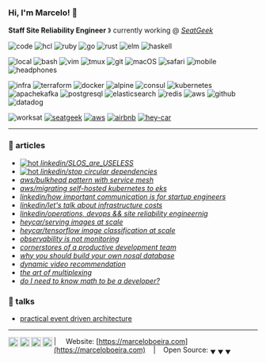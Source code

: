 ### Hi, I'm Marcelo! 🐙

**Staff Site Reliability Engineer** &#12299; currently working  @ _[SeatGeek](https://seatgeek.com)_

![code](https://img.shields.io/static/v1?label=&message=code:&color=555&style=flat-square)
![hcl](https://img.shields.io/static/v1?logo=terraform&label=&message=hcl&color=111&logoColor=AAA&style=flat-square)
![ruby](https://img.shields.io/static/v1?logo=ruby&label=&message=ruby&color=111&logoColor=AAA&style=flat-square)
![go](https://img.shields.io/static/v1?logo=go&label=&message=go&color=111&logoColor=AAA&style=flat-square)
![rust](https://img.shields.io/static/v1?logo=rust&label=&message=rust&color=111&logoColor=AAA&style=flat-square)
![elm](https://img.shields.io/static/v1?logo=elm&label=&message=elm&color=111&logoColor=AAA&style=flat-square)
![haskell](https://img.shields.io/static/v1?logo=haskell&label=&message=haskell&color=111&logoColor=AAA&style=flat-square)

![local](https://img.shields.io/static/v1?label=&message=local:&color=555&style=flat-square)
![bash](https://img.shields.io/static/v1?logo=gnubash&label=&message=bash&color=111&logoColor=AAA&style=flat-square)
![vim](https://img.shields.io/static/v1?logo=vim&label=&message=vim&color=111&logoColor=AAA&style=flat-square)
![tmux](https://img.shields.io/static/v1?logo=tmux&label=&message=tmux&color=111&logoColor=AAA&style=flat-square)
![git](https://img.shields.io/static/v1?logo=git&label=&message=git&color=111&logoColor=AAA&style=flat-square)
![macOS](https://img.shields.io/static/v1?logo=apple&label=&message=macOS&color=111&logoColor=AAA&style=flat-square)
![safari](https://img.shields.io/static/v1?logo=safari&label=&message=safari&color=111&logoColor=AAA&style=flat-square)
![mobile](https://img.shields.io/static/v1?logo=ios&label=&message=iOS&color=111&logoColor=AAA&style=flat-square)
![headphones](https://img.shields.io/static/v1?logo=beatsbydre&label=&message=beats&color=111&logoColor=AAA&style=flat-square)

![infra](https://img.shields.io/static/v1?label=&message=infra:&color=555&style=flat-square)
![terraform](https://img.shields.io/static/v1?logo=terraform&label=&message=terraform&color=111&logoColor=AAA&style=flat-square)
![docker](https://img.shields.io/static/v1?logo=docker&label=&message=docker&color=111&logoColor=AAA&style=flat-square)
![alpine](https://img.shields.io/static/v1?logo=alpinelinux&label=&message=alpine&color=111&logoColor=AAA&style=flat-square)
![consul](https://img.shields.io/static/v1?logo=consul&label=&message=consul&color=111&logoColor=AAA&style=flat-square)
![kubernetes](https://img.shields.io/static/v1?logo=kubernetes&label=&message=kubernetes&color=111&logoColor=AAA&style=flat-square)
![apachekafka](https://img.shields.io/static/v1?logo=apachekafka&label=&message=kafka&color=111&logoColor=AAA&style=flat-square)
![postgresql](https://img.shields.io/static/v1?logo=postgresql&label=&message=pgsql&color=111&logoColor=AAA&style=flat-square)
![elasticsearch](https://img.shields.io/static/v1?logo=elasticsearch&label=&message=elasticsearch&color=111&logoColor=AAA&style=flat-square)
![redis](https://img.shields.io/static/v1?logo=redis&label=&message=redis&color=111&logoColor=AAA&style=flat-square)
![aws](https://img.shields.io/static/v1?logo=amazonaws&label=&message=aws&color=111&logoColor=AAA&style=flat-square)
![github](https://img.shields.io/static/v1?logo=github&label=&message=github&color=111&logoColor=AAA&style=flat-square)
![datadog](https://img.shields.io/static/v1?logo=datadog&label=&message=datadog&color=111&logoColor=AAA&style=flat-square)

![worksat](https://img.shields.io/static/v1?label=&message=work:&color=555&style=flat-square)
[![seatgeek](https://img.shields.io/static/v1?logo=seatgeek&label=&message=seatgeek&logoColor=FF9900&color=111&style=flat-square)](https://seatgeek.com/)
[![aws](https://img.shields.io/static/v1?logo=amazonaws&label=&message=aws&logoColor=FF9900&color=111&style=flat-square)](https://aws.amazon.com)
[![airbnb](https://img.shields.io/static/v1?logo=airbnb&label=&message=airbnb&color=111&style=flat-square)](https://airbnb.com)
[![hey-car](https://img.shields.io/static/v1?logo=-&label=&message=startups&color=111&style=flat-square)](https://hey.car)

----

### 📰 articles

* [![hot](https://img.shields.io/static/v1?label=&message=new!&logoColor=FFF&color=FF0000&style=flat-square) _linkedin/SLOS_are_USELESS_](bit.ly/SLOs-are-useless)
* [![hot](https://img.shields.io/static/v1?label=&message=new!&logoColor=FFF&color=FF0000&style=flat-square) _linkedin/stop circular dependencies_](https://bit.ly/circular-dependencies)
* [ _aws/bulkhead pattern with service mesh_](https://amzn.to/3xjURqO)
* [_aws/migrating self-hosted kubernetes to eks_](https://bit.ly/KOPS2EKS)
* [_linkedin/how important communication is for startup engineers_](https://bit.ly/3zzRSMT)
* [_linkedin/let's talk about infrastructure costs_](https://bit.ly/3pSONTw)
* [_linkedin/operations, devops && site reliability engineernig_](https://bit.ly/2RREkLq)
* [_heycar/serving images at scale_](https://bit.ly/35sM9ut)
* [_heycar/tensorflow image classification at scale_](https://bit.ly/3cEpD5D)
* [_observability is not monitoring_](https://bit.ly/35c7Aj4)
* [_cornerstores of a productive development team_](https://bit.ly/3xcjeq0)
* [_why you should build your own nosql database_](https://bit.ly/3wvWvVW)
* [_dynamic video recommendation_](https://bit.ly/2TsbNfK)
* [_the art of multiplexing_](https://bit.ly/3pTVkNS)
* [_do I need to know math to be a developer?_](https://bit.ly/3wkGQbY)

### 📼 talks

* [practical event driven architecture](https://bit.ly/35ydZFH)

----

<a href="https://linkedin.com/in/marceloboeira">
  <img align="left" alt="Marcelo's LinkedIn" width="20px" src="https://cdn.jsdelivr.net/npm/simple-icons@v3/icons/linkedin.svg" />
</a>
<a href="https://www.instagram.com/marceloboeira_/">
  <img align="left" alt="Marcelos's Instagram" width="20px" src="https://cdn.jsdelivr.net/npm/simple-icons@v3/icons/instagram.svg" />
</a>
<a href="https://medium.com/@marceloboeira">
  <img align="left" alt="Marcelos's Medium" width="20px" src="https://cdn.jsdelivr.net/npm/simple-icons@v3/icons/medium.svg" />
</a>
<a href="https://soundcloud.com/marceloboeira">
  <img align="left" alt="Marcelos's SoundCloud" width="20px" src="https://cdn.jsdelivr.net/npm/simple-icons@v3/icons/soundcloud.svg" />
</a>

| &nbsp;&nbsp;&nbsp; Website: [https://marceloboeira.com](https://marceloboeira.com) &nbsp;&nbsp;&nbsp;|&nbsp;&nbsp;&nbsp; Open Source: <sub>&#9660; &#9660; &#9660;</sub>
